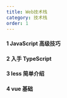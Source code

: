 ```yaml
---
title: Web技术栈
category: 技术栈
order: 1
---
```


#### 1 JavaScript 高级技巧

#### 2 入手 TypeScript

#### 3 less 简单介绍

#### 4 vue 基础
